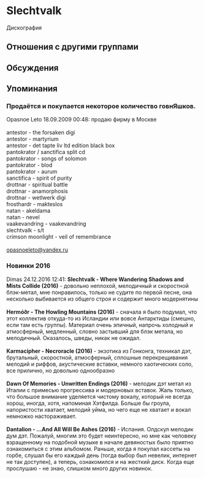 # Slechtvalk

Дискография

## Отношения с другими группами


## Обсуждения


## Упоминания

### Продаётся и покупается некоторое количество говнЯшков.

Opasnoe Leto 18.09.2009 00:48:
продаю фирму в Москве <BR><BR>antestor - the forsaken digi<BR>antestor - martyrium <BR>antestor - det tapte liv ltd edition black box<BR>pantokrator / sanctifica split cd<BR>pantokrator - songs of solomon<BR>pantokrator - blod<BR>pantokrator - aurum<BR>sanctifica - spirit of purity<BR>drottnar - spiritual battle<BR>drottnar - anamorphosis<BR>drottnar - wetlwerk digi<BR>frosthardr - makteslos<BR>natan - akeldama<BR>natan - nevel<BR>vaakevandring - vaakevandring<BR>slechtvalk - s/t<BR>crimson moonlight - veil of remembrance<BR><BR>opasnoeleto@yandex.ru

### Новинки 2016

Dimas 24.12.2016 12:41:
<B>Slechtvalk - Where Wandering Shadows and Mists Collide (2016)</B> - довольно неплохой, мелодичный и скоростной блэк-метал, мне понравилось, только не судите по первой песне, она несколько выбивается из общего строя и содержит много модернятины<BR><BR><B>Herm&#243;&#240;r - The Howling Mountains (2016)</B> - сначала я было подумал, что этот коллектив откуда-то из Исландии или вовсе Антарктиды (смешно, если там есть группы). Материал очень эпичный, напрочь холодный и атмосферный, медленный, словно застывший для блэк метала, но мелодичный. Оказалось, шведы, никак не ожидал.<BR><BR><B>Karmacipher - Necroracle (2016)</B> - экзотика из Гонконга, техникал дэт, брутальный, скоростной, атмосферный,  сплошные перекрещивания мелодий и риффов, акустические вставки, немного хаотических соло, все прилично, но довольно однообразно<BR><BR><B>Dawn Of Memories - Unwritten Endings (2016)</B> - мелодик дэт метал из Италии с примесью прогрессива и модерновых вставок. Жаль только, что большое внимание уделяется чистому вокалу, который не всегда хорош, иногда, хотя, напоминая Хэтфилда. Больше бы гроула, напористости хватает, мелодий уйма, но чего еще не хватает и вокал немножко настораживает.<BR><BR><B>Dantalion - .&#8203;.&#8203;.&#8203;And All Will Be Ashes (2016)</B> - Испания. Олдскул мелодик дум дэт. Пожалуй, многим это будет неинтересно, но мне как человеку взращенному на подобной музыке в начале девяностых было приятно ознакомиться с этим альбомом. Раньше, когда я покупал кассеты на горбе, слушал бы его каждый день (тогда выбор был невелик, интернет не так доступен), а теперь, ознакомился и на жесткий диск. Когда еще прослушаю - не знаю, слишком много других новинок.

